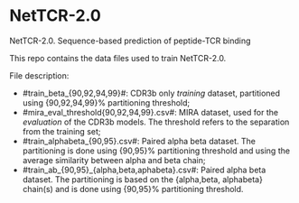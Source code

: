 # NetTCR-2.0
NetTCR-2.0. Sequence-based prediction of peptide-TCR binding

This repo contains the data files used to train NetTCR-2.0.

File description:
- #train_beta_{90,92,94,99}#: CDR3b only *training* dataset, partitioned using {90,92,94,99}% partitioning threshold;
- #mira_eval_threshold{90,92,94,99}.csv#: MIRA dataset, used for the *evaluation* of the CDR3b models. The threshold refers to the separation from the training set; 
- #train_alphabeta_{90,95}.csv#: Paired alpha beta dataset. The partitioning is done using {90,95}% partitioning threshold and using the average similarity between alpha and beta chain;
- #train_ab_{90,95}_{alpha,beta,aphabeta}.csv#: Paired alpha beta dataset. The partitioning is based on the {alpha,beta, alphabeta} chain(s) and is done using {90,95}% partitioning threshold.

